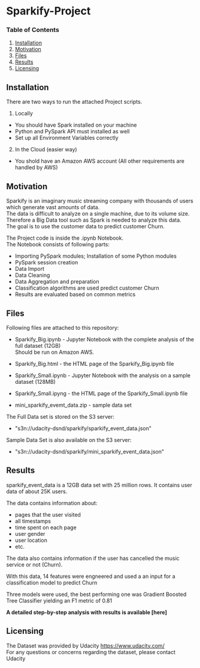 # Sparkify-Project


### Table of Contents

1. [Installation](#installation)
2. [Motivation](#motivation)
3. [Files](#files)
4. [Results](#results)
5. [Licensing](#licensing)

## Installation <a name="installation"></a>
There are two ways to run the attached Project scripts.
<br>
1. Locally 
- You should have Spark installed on your machine
- Python and PySpark API must installed as well
- Set up all Environment Variables correctly

2. In the Cloud (easier way)
- You shold have an Amazon AWS account (All other requirements are handled by AWS)


## Motivation<a name="motivation"></a>
Sparkify is an imaginary music streaming company with thousands of users which generate vast amounts of data.<br>
The data is difficult to analyze on a single machine, due to its volume size.<br>
Therefore a Big Data tool such as Spark is needed to analyze this data.<br>
The goal is to use the customer data to predict customer Churn.<br>

The Project code is inside the .ipynb Notebook.<br>
The Notebook consists of following parts:

- Importing PySpark modules; Installation of some Python modules
- PySpark session creation
- Data Import
- Data Cleaning
- Data Aggregation and preparation
- Classification algorithms are used predict customer Churn
- Results are evaluated based on common metrics


## Files <a name="files"></a>

Following files are attached to this repository:

- Sparkify_Big.ipynb - Jupyter Notebook with the complete analysis of the full dataset (12GB) <br>
Should be run on Amazon AWS.
- Sparkify_Big.html -  the HTML page of the Sparkify_Big.ipynb file

- Sparkify_Small.ipynb - Jupyter Notebook with the analysis on a sample dataset (128MB)
- Sparkify_Small.ipyng - the HTML page of the Sparkify_Small.ipynb file

- mini_sparkify_evemt_data.zip - sample data set

The Full Data set is stored on the S3 server:
- "s3n://udacity-dsnd/sparkify/sparkify_event_data.json"

Sample Data Set is also available on the S3 server:
- "s3n://udacity-dsnd/sparkify/mini_sparkify_event_data.json"


## Results<a name="results"></a>
sparkify_event_data is a 12GB data set with 25 million rows. It contains user data of about 25K users.<br>

The data contains information about: 
- pages that the user visited
- all timestamps
- time spent on each page
- user gender
- user location
- etc. <br>

The data also contains information if the user has cancelled the music service or not (Churn).<br>

With this data, 14 features were engneered and used a an input for a classification model to predict Churn <br>

Three models were used, the best performing one was Gradient Boosted Tree Classifier yielding an F1 metric of 0.81 <br>

<b> A detailed step-by-step analysis with results is available [here] </b>

## Licensing<a name="licensing"></a>
The Dataset was provided by Udacity https://www.udacity.com/ <br>
For any questions or concerns regarding the dataset, please contact Udacity
